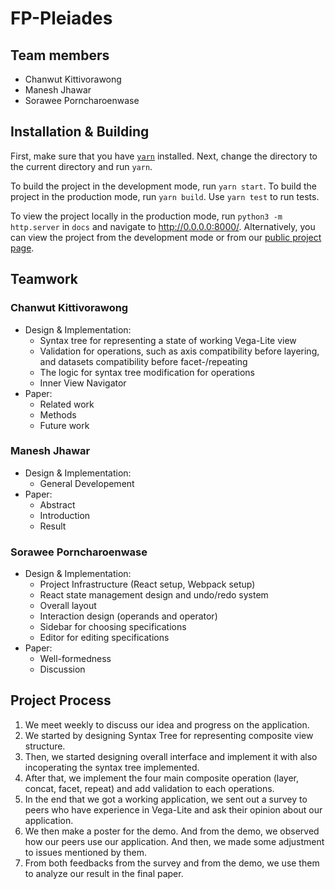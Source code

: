 # FP-Pleiades

## Team members

- Chanwut Kittivorawong
- Manesh Jhawar
- Sorawee Porncharoenwase

## Installation & Building

First, make sure that you have [`yarn`](https://yarnpkg.com/en/docs/install) installed. Next, change the directory to the current directory and run `yarn`.

To build the project in the development mode, run `yarn start`. To build the project in the production mode, run `yarn build`. Use `yarn test` to run tests.

To view the project locally in the production mode, run `python3 -m http.server` in `docs` and navigate to http://0.0.0.0:8000/. Alternatively, you can view the project from the development mode or from our [public project page](https://cse512-19s.github.io/FP-Pleiades/).

## Teamwork

### Chanwut Kittivorawong

- Design & Implementation:
  - Syntax tree for representing a state of working Vega-Lite view
  - Validation for operations, such as axis compatibility before layering, and datasets compatibility before facet-/repeating
  - The logic for syntax tree modification for operations
  - Inner View Navigator
- Paper:
  - Related work
  - Methods
  - Future work

### Manesh Jhawar

- Design & Implementation:
  - General Developement
- Paper: 
  - Abstract 
  - Introduction 
  - Result

### Sorawee Porncharoenwase

- Design & Implementation:
  - Project Infrastructure (React setup, Webpack setup)
  - React state management design and undo/redo system
  - Overall layout
  - Interaction design (operands and operator)
  - Sidebar for choosing specifications
  - Editor for editing specifications
- Paper:
  - Well-formedness
  - Discussion

## Project Process
1. We meet weekly to discuss our idea and progress on the application.
2. We started by designing Syntax Tree for representing composite view structure.
3. Then, we started designing overall interface and implement it with also incoperating the syntax tree implemented.
4. After that, we implement the four main composite operation (layer, concat, facet, repeat) and add validation to each operations.
5. In the end that we got a working application, we sent out a survey to peers who have experience in Vega-Lite and ask their opinion about our application.
6. We then make a poster for the demo. And from the demo, we observed how our peers use our application. And then, we made some adjustment to issues mentioned by them.
7. From both feedbacks from the survey and from the demo, we use them to analyze our result in the final paper.
